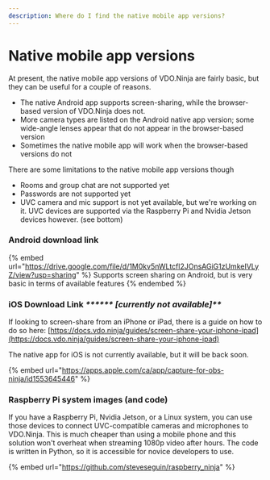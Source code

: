 ```yaml
---
description: Where do I find the native mobile app versions?
---
```


# Native mobile app versions

At present, the native mobile app versions of VDO.Ninja are fairly basic, but they can be useful for a couple of reasons.

* The native Android app supports screen-sharing, while the browser-based version of VDO.Ninja does not.
* More camera types are listed on the Android native app version; some wide-angle lenses appear that do not appear in the browser-based version
* Sometimes the native mobile app will work when the browser-based versions do not

There are some limitations to the native mobile app versions though

* Rooms and group chat are not supported yet
* Passwords are not supported yet
* UVC camera and mic support is not yet available, but we're working on it. UVC devices are supported via the Raspberry Pi and Nvidia Jetson devices however. (see bottom)

### Android download link

{% embed url="https://drive.google.com/file/d/1M0kv5nWLtcfl2JOnsAGiG1zUmkeIVLyZ/view?usp=sharing" %}
Supports screen sharing on Android, but is very basic in terms of available features
{% endembed %}

### iOS Download Link   _******   **<mark style="color:red;">**\[currently not available]**</mark>_

If looking to screen-share from an iPhone or iPad, there is a guide on how to do so here: [https://docs.vdo.ninja/guides/screen-share-your-iphone-ipad](https://docs.vdo.ninja/guides/screen-share-your-iphone-ipad)

The native app for iOS is not currently available, but it will be back soon.

{% embed url="https://apps.apple.com/ca/app/capture-for-obs-ninja/id1553645446" %}

### Raspberry Pi system images (and code)

If you have a Raspberry Pi, Nvidia Jetson, or a Linux system, you can use those devices to connect UVC-compatible cameras and microphones to VDO.Ninja.  This is much cheaper than using a mobile phone and this solution won't overheat when streaming 1080p video after hours. The code is written in Python, so it is accessible for novice developers to use.

{% embed url="https://github.com/steveseguin/raspberry_ninja" %}

